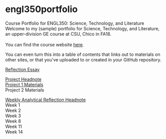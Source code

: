 # engl350portfolio
Course Portfolio for ENGL350: Science, Technology, and Literature
Welcome to my (sample) portfolio for Science, Technology, and Literature, an upper-division GE course at CSU, Chico in FA18.<br>
<br>
You can find the course website [here](https://engl350.tumblr.com/).

You can even turn this into a table of contents that links out to materials on other sites, or that you've uploaded to or created in your GitHub repository.
      
[Reflection Essay](reflection.txt)

[Project Headnote](https://engl350.tumblr.com/project1-FA18)<br>
[Project 1 Materials](project1.txt)<br>
Project 2 Materials<br>

[Weekly Analytical Reflection Headnote](https://engl350.tumblr.com/reflectionFA18)<br>
Week 1<br>
Week 2<br>
Week 3<br>
Week 8<br>
Week 11<br>
Week 14<br>
